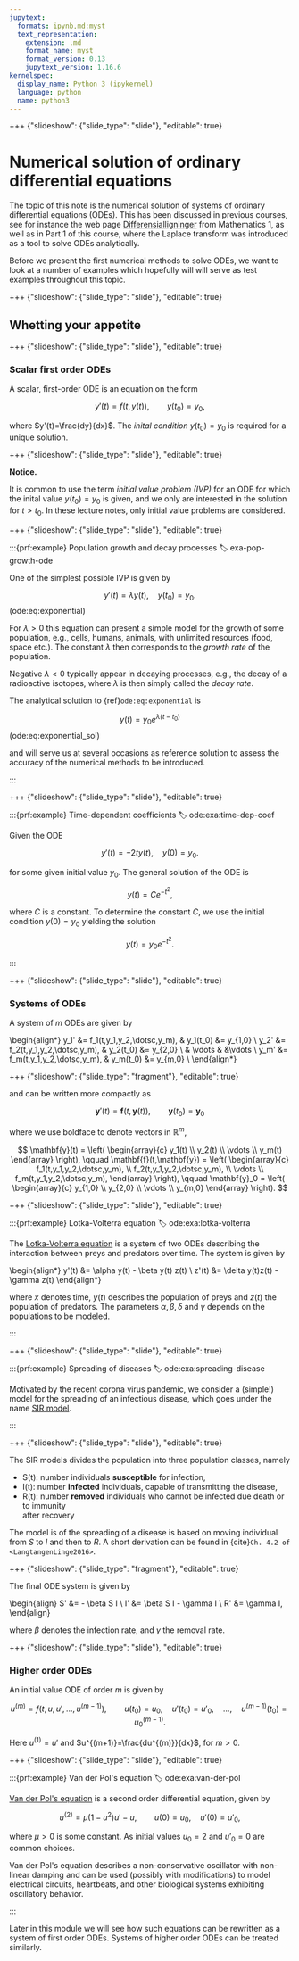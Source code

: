 ```yaml
---
jupytext:
  formats: ipynb,md:myst
  text_representation:
    extension: .md
    format_name: myst
    format_version: 0.13
    jupytext_version: 1.16.6
kernelspec:
  display_name: Python 3 (ipykernel)
  language: python
  name: python3
---
```


+++ {"slideshow": {"slide_type": "slide"}, "editable": true}

# Numerical solution of ordinary differential equations

The topic of this note is the numerical solution of systems of
ordinary differential equations (ODEs).  This has been discussed in
previous courses, see for instance the web page
[Differensialligninger](https://wiki.math.ntnu.no/tma4100/tema/differentialequations)
from Mathematics 1, as well as in Part 1 of this course, where the
Laplace transform was introduced as a tool to solve ODEs analytically.

Before we present the first numerical methods to solve ODEs, we want to look at a number of examples which hopefully will will serve as test examples
throughout this topic.

+++ {"slideshow": {"slide_type": "slide"}, "editable": true}

## Whetting your appetite

+++ {"slideshow": {"slide_type": "slide"}, "editable": true}

### Scalar first order ODEs
A scalar, first-order ODE is an equation on the form

$$
y'(t) = f(t,y(t)), \qquad y(t_0)=y_0,
$$

where $y'(t)=\frac{dy}{dx}$.
The *inital condition* $y(t_0)=y_0$ is required for a unique
solution.

+++ {"slideshow": {"slide_type": "slide"}, "editable": true}

**Notice.**

It is common to use the term *initial value problem (IVP)* for an ODE
for which the inital value $y(t_0)=y_0$ is given, and we only are
interested in the solution for $t>t_0$. In these lecture notes, only
initial value problems are considered.

+++ {"slideshow": {"slide_type": "slide"}, "editable": true}

:::{prf:example} Population growth and decay processes
:label: exa-pop-growth-ode

One of the simplest possible IVP is given by

$$
y'(t) = \lambda y(t), \quad y(t_0)=y_0.
$$(ode:eq:exponential)

For $\lambda > 0$ this equation can present a simple model for the growth of
some population, e.g., cells, humans, animals, with unlimited resources
(food, space etc.). The constant $\lambda$ then corresponds to the
*growth rate* of the population.

Negative $\lambda < 0$
typically appear in decaying processes, e.g., the decay of a radioactive
isotopes, where $\lambda$ is then simply called the *decay rate*.

The analytical solution to {ref}`ode:eq:exponential` is

$$
y(t) = y_0 e^{\lambda(t-t_0)}
$$(ode:eq:exponential_sol)

and will serve us at several occasions as reference solution to assess
the accuracy of the numerical methods to be introduced.

:::

+++ {"slideshow": {"slide_type": "slide"}, "editable": true}

:::{prf:example}  Time-dependent coefficients
:label: ode:exa:time-dep-coef

Given the ODE

$$
y'(t) = -2ty(t), \quad y(0) = y_0.
$$

for some given initial value $y_0$.
The general solution of the ODE is

$$
y(t) = C e^{-t^2},
$$

where $C$ is a constant. To determine the constant $C$,
we use the initial condition $y(0) = y_0$
yielding the solution

$$
y(t) = y_0 e^{-t^2}.
$$

:::

+++ {"slideshow": {"slide_type": "slide"}, "editable": true}

### Systems of ODEs
A system of $m$ ODEs are given by

\begin{align*}
y_1' &= f_1(t,y_1,y_2,\dotsc,y_m), & y_1(t_0) &= y_{1,0} \\ 
y_2' &= f_2(t,y_1,y_2,\dotsc,y_m), & y_2(t_0) &= y_{2,0} \\ 
     & \vdots                      &          &\vdots    \\ 
y_m' &= f_m(t,y_1,y_2,\dotsc,y_m), & y_m(t_0) &= y_{m,0} \\ 
\end{align*}

+++ {"slideshow": {"slide_type": "fragment"}, "editable": true}

and can be written more compactly as

$$
\mathbf{y}'(t) = \mathbf{f}(t, \mathbf{y}(t)),  \qquad \mathbf{y}(t_0) = \mathbf{y}_0
$$

where we use boldface to denote vectors in $\mathbb{R}^m$,

$$
\mathbf{y}(t) =
\left(
\begin{array}{c}
y_1(t) 
\\ y_2(t) 
\\ \vdots 
\\ y_m(t)
\end{array}
\right),
\qquad
\mathbf{f}(t,\mathbf{y}) =
\left(
\begin{array}{c}
f_1(t,y_1,y_2,\dotsc,y_m), 
\\ f_2(t,y_1,y_2,\dotsc,y_m), 
\\ \vdots 
\\ f_m(t,y_1,y_2,\dotsc,y_m),
\end{array}
\right),
\qquad
\mathbf{y}_0 =
\left(
\begin{array}{c}
y_{1,0} 
\\ y_{2,0} 
\\ \vdots 
\\ y_{m,0}
\end{array}
\right).
$$

+++ {"slideshow": {"slide_type": "slide"}, "editable": true}

:::{prf:example} Lotka-Volterra equation
:label: ode:exa:lotka-volterra

The [Lotka-Volterra equation](https://en.wikipedia.org/wiki/Lotka-Volterra_equations) is
a system of two ODEs describing the interaction between preys and
predators over time. The system is given by

\begin{align*}
y'(t) &= \alpha y(t) - \beta y(t) z(t) \\ 
z'(t) &= \delta y(t)z(t) - \gamma z(t)
\end{align*}

where $x$ denotes time, $y(t)$ describes the population of preys and
$z(t)$ the population of predators.  The parameters $\alpha, \beta,
\delta$ and $\gamma$ depends on the populations to be modeled.

:::

+++ {"slideshow": {"slide_type": "slide"}, "editable": true}

:::{prf:example} Spreading of diseases
:label: ode:exa:spreading-disease

Motivated by the recent corona virus pandemic, we consider
a (simple!) model for the spreading of an infectious disease,
which goes under the name [SIR model](https://en.wikipedia.org/wiki/Compartmental_models_in_epidemiology#The_SIR_model).

:::

+++ {"slideshow": {"slide_type": "slide"}, "editable": true}

The SIR models divides the population into three
population classes, namely
* S(t): number individuals  **susceptible** for infection,
* I(t): number **infected** individuals, capable of transmitting the disease,
* R(t): number  **removed** individuals who cannot be infected due death or to immunity  
  after recovery

The model is of the spreading of a disease is based
on moving individual from $S$ to $I$ and then to $R$.
A short derivation can be found in  {cite}`Ch. 4.2 of <LangtangenLinge2016>`.

+++ {"slideshow": {"slide_type": "fragment"}, "editable": true}

The final ODE system is given by

\begin{align}
S' &= - \beta S I
\\
I' &= \beta S I - \gamma I
\\
R' &= \gamma I,
\end{align}

where $\beta$ denotes the infection rate, and $\gamma$ the removal rate.

+++ {"slideshow": {"slide_type": "slide"}, "editable": true}

### Higher order ODEs
An initial value  ODE of order $m$ is given by

$$
u^{(m)} = f(t,u,u',\dotsc,u^{(m-1)}), \qquad u(t_0)=u_0, \quad
u'(t_0)=u'_0,\quad  \dotsc, \quad u^{(m-1)}(t_0) = u^{(m-1)}_0.
$$

Here $u^{(1)} =u'$ and $u^{(m+1)}=\frac{du^{(m)}}{dx}$, for $m>0$.

+++ {"slideshow": {"slide_type": "slide"}, "editable": true}

:::{prf:example} Van der Pol's equation
:label: ode:exa:van-der-pol

[Van der Pol's equation](https://en.wikipedia.org/wiki/Van_der_Pol_oscillator)
is a second order differential equation, given by


$$
u^{(2)} = \mu (1-u^2)u' - u, \qquad u(0)=u_0, \quad u'(0)=u'_0,
$$

where $\mu>0$ is some constant.  As initial values $u_0=2$ and
$u'_0=0$ are common choices.

Van der Pol's equation describes a non-conservative oscillator with
non-linear damping and can be used (possibly with modifications) to
model electrical circuits, heartbeats, and other biological systems
exhibiting oscillatory behavior.


:::

Later in this module we will see how such equations can be rewritten as a
system of first order ODEs.  Systems of higher order ODEs can be treated similarly.
